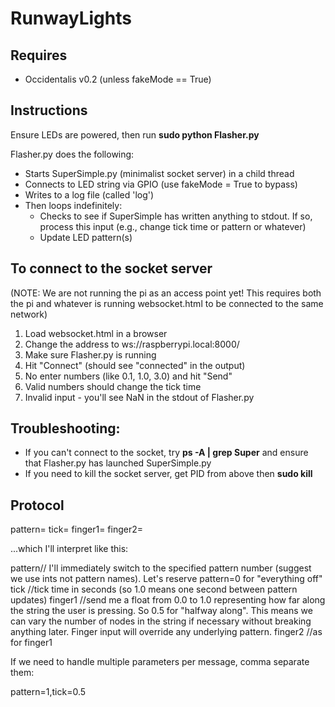 RunwayLights
============

Requires
--------
* Occidentalis v0.2 (unless fakeMode == True)

Instructions
------------
Ensure LEDs are powered, then run **sudo python Flasher.py**

Flasher.py does the following:
* Starts SuperSimple.py (minimalist socket server) in a child thread
* Connects to LED string via GPIO (use fakeMode = True to bypass)
* Writes to a log file (called 'log')
* Then loops indefinitely:
  * Checks to see if SuperSimple has written anything to stdout. If so, process this input (e.g., change tick time or pattern or whatever)
  * Update LED pattern(s)

To connect to the socket server
-------------------------------

(NOTE: We are not running the pi as an access point yet! This requires both the pi and whatever is running websocket.html to be connected to the same network)

1. Load websocket.html in a browser
2. Change the address to ws://raspberrypi.local:8000/
3. Make sure Flasher.py is running
4. Hit "Connect" (should see "connected" in the output)
5. No enter numbers (like 0.1, 1.0, 3.0) and hit "Send"
 1. Valid numbers should change the tick time
 2. Invalid input - you'll see NaN in the stdout of Flasher.py
 

Troubleshooting:
----------------
* If you can't connect to the socket, try **ps -A | grep Super** and ensure that Flasher.py has launched SuperSimple.py
* If you need to kill the socket server, get PID from above then **sudo kill <pid>**

Protocol
--------
pattern=<int>
tick=<float>
finger1=<float>
finger2=<float>

...which I'll interpret like this:

pattern// I'll immediately switch to the specified pattern number (suggest we use ints not pattern names). Let's reserve pattern=0 for "everything off"
tick //tick time in seconds (so 1.0 means one second between pattern updates)
finger1 //send me a float from 0.0 to 1.0 representing how far along the string the user is pressing. So 0.5 for "halfway along". This means we can vary the number of nodes in the string if necessary without breaking anything later. Finger input will override any underlying pattern.
finger2 //as for finger1

If we need to handle multiple parameters per message, comma separate them:

pattern=1,tick=0.5

